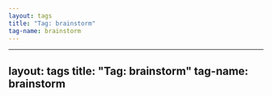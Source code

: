 ```yaml
---
layout: tags
title: "Tag: brainstorm"
tag-name: brainstorm
---
```

---
layout: tags
title: "Tag: brainstorm"
tag-name: brainstorm
---
